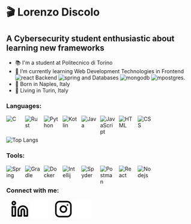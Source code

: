 # 🎬 Lorenzo Discolo

## A Cybersecurity student enthusiastic about learning new frameworks
- 📚 I'm a student at Politecnico di Torino
- 🌱 I’m currently learning Web Development Technologies in Frontend <img src="https://cdn.jsdelivr.net/gh/devicons/devicon@latest/icons/react/react-original-wordmark.svg" alt="react" width="20" height="20" />
Backend  <img src="https://cdn.jsdelivr.net/gh/devicons/devicon@latest/icons/spring/spring-original.svg" alt="spring" width="20" height="20"/> 
and Databases  <img src="https://cdn.jsdelivr.net/gh/devicons/devicon@latest/icons/mongodb/mongodb-plain-wordmark.svg" alt="mongodb" width="20" height="20"/>
<img src="https://cdn.jsdelivr.net/gh/devicons/devicon@latest/icons/postgresql/postgresql-original.svg" alt="mpostgres" width="20" height="20"/>. 
- 🌅 Born in Naples, Italy
- 📌 Living in Turin, Italy


### Languages:
<img align="left" alt="C" width="40px" style="padding-right:10px;" src="https://cdn.jsdelivr.net/gh/devicons/devicon@latest/icons/c/c-original.svg" />
<img align="left" alt="Rust" width="40px" style="padding-right:10px;" src="https://cdn.jsdelivr.net/gh/devicons/devicon@latest/icons/rust/rust-original.svg" />
<img align="left" alt="Python" width="40px" style="padding-right:10px;" src="https://cdn.jsdelivr.net/gh/devicons/devicon@latest/icons/python/python-original.svg" />
<img align="left" alt="Kotlin" width="40px" style="padding-right:10px;" src="https://cdn.jsdelivr.net/gh/devicons/devicon@latest/icons/kotlin/kotlin-original.svg" />
<img align="left" alt="Java" width="40px" style="padding-right:10px;" src="https://cdn.jsdelivr.net/gh/devicons/devicon@latest/icons/java/java-original.svg" />
<img align="left" alt="JavaScript" width="40px" style="padding-right:10px;" src="https://cdn.jsdelivr.net/gh/devicons/devicon/icons/javascript/javascript-plain.svg" />
<img align="left" alt="HTML" width="40px" style="padding-right:10px;" src="https://cdn.jsdelivr.net/gh/devicons/devicon/icons/html5/html5-plain.svg" />
<img align="left" alt="CSS" width="40px" style="padding-right:10px;" src="https://cdn.jsdelivr.net/gh/devicons/devicon/icons/css3/css3-plain.svg" />
<br />

#

![Top Langs](https://github-readme-stats.vercel.app/api/top-langs/?username=lorenzo-discolo&show_icons=true&title_color=f6c32c&icon_color=f6c32c&text_color=9f9f9f&bg_color=151515&count_private=false&layout=compact)

### Tools:
<img align="left" alt="Spring" width="40px" style="padding-right:10px;" src="https://cdn.jsdelivr.net/gh/devicons/devicon@latest/icons/spring/spring-original.svg" />
<img align="left" alt="Gradle" width="40px" style="padding-right:10px;" src="https://cdn.jsdelivr.net/gh/devicons/devicon@latest/icons/gradle/gradle-original.svg" />
<img align="left" alt="Docker" width="40px" style="padding-right:10px;" src="https://cdn.jsdelivr.net/gh/devicons/devicon@latest/icons/docker/docker-original.svg" />
<img align="left" alt="Intellij" width="40px" style="padding-right:10px;" src="https://cdn.jsdelivr.net/gh/devicons/devicon@latest/icons/intellij/intellij-original.svg" />
<img align="left" alt="Spyder" width="40px" style="padding-right:10px;" src="https://cdn.jsdelivr.net/gh/devicons/devicon@latest/icons/spyder/spyder-original.svg" />
<img align="left" alt="Postman" width="40px" style="padding-right:10px;" src="https://cdn.jsdelivr.net/gh/devicons/devicon@latest/icons/postman/postman-original.svg" />
<img align="left" alt="React" width="40px" style="padding-right:10px;" src="https://cdn.jsdelivr.net/gh/devicons/devicon@latest/icons/react/react-original.svg" />
<img align="left" alt="Nodejs" width="40px" style="padding-right:10px;" src="https://cdn.jsdelivr.net/gh/devicons/devicon@latest/icons/nodejs/nodejs-original.svg" />
<br />

#

### Connect with me:

&nbsp;&nbsp;
[![website](./img/linkedin-light.svg)](https://www.linkedin.com/in/lorenzo-discolo#gh-light-mode-only)
[![website](./img/linkedin-dark.svg)](https://www.linkedin.com/in/lorenzo-discolo/#gh-dark-mode-only)
&nbsp;&nbsp;
[![website](./img/instagram-light.svg)](https://www.instagram.com/lorenzo.discolo/#gh-light-mode-only)
[![website](./img/instagram-dark.svg)](https://www.instagram.com/lorenzo.discolo/#gh-dark-mode-only)
